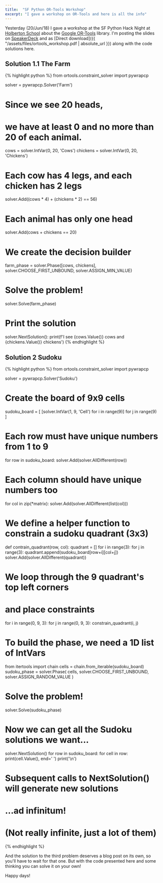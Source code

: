 ```yaml
---
title:  "SF Python OR-Tools Workshop"
excerpt: "I gave a workshop on OR-Tools and here is all the info"
---
```

Yesterday (20/Jun/18) I gave a workshop at the SF Python Hack Night at [Holberton School](https://www.holbertonschool.com/) about the [Google OR-Tools](https://developers.google.com/optimization/) library. I'm posting the slides on [SpeakerDeck](https://speakerdeck.com/alanbato/constraint-programming-with-python) and as [Direct download]({{ "/assets/files/ortools_workshop.pdf | absolute_url }}) along with the code solutions here.

## Solution 1.1 The Farm
{% highlight python %}
from ortools.constraint_solver import pywrapcp

solver = pywrapcp.Solver('Farm')

# Since we see 20 heads,
# we have at least 0 and no more than 20 of each animal.
cows = solver.IntVar(0, 20, 'Cows')
chickens = solver.IntVar(0, 20, 'Chickens')
# Each cow has 4 legs, and each chicken has 2 legs
solver.Add((cows * 4) + (chickens * 2) == 56)
# Each animal has only one head
solver.Add(cows + chickens == 20)
# We create the decision builder
farm_phase = solver.Phase([cows, chickens],
                           solver.CHOOSE_FIRST_UNBOUND,
                           solver.ASSIGN_MIN_VALUE)
# Solve the problem!
solver.Solve(farm_phase)
# Print the solution
solver.NextSolution():
print(f'I see {cows.Value()} cows and {chickens.Value()} chickens')
{% endhighlight %}

## Solution 2 Sudoku
{% highlight python %}
from ortools.constraint_solver import pywrapcp

solver = pywrapcp.Solver('Sudoku')
# Create the board of 9x9 cells
sudoku_board = [
    [solver.IntVar(1, 9, 'Cell') for i in range(9)]
    for j in range(9)
]

# Each row must have unique numbers from 1 to 9
for row in sudoku_board:
    solver.Add(solver.AllDifferent(row))
# Each column should have unique numbers too
for col in zip(*matrix):
    solver.Add(solver.AllDifferent(list(col)))

# We define a helper function to constrain a sudoku quadrant (3x3)
def contrain_quadrant(row, col):
    quadrant = []
    for i in range(3):
        for j in range(3):
            quadrant.append(sudoku_board[row+i][col+j])
    solver.Add(solver.AllDifferent(quadrant))

# We loop through the 9 quadrant's top left corners
# and place constraints
for i in range(0, 9, 3):
    for j in range(0, 9, 3):
        constrain_quadrant(i, j)

# To build the phase, we need a 1D list of IntVars
from itertools import chain
cells = chain.from_iterable(sudoku_board)
sudoku_phase = solver.Phase(
    cells, solver.CHOOSE_FIRST_UNBOUND, solver.ASSIGN_RANDOM_VALUE
)
# Solve the problem!
solver.Solve(sudoku_phase)
# Now we can get all the Sudoku solutions we want...
solver.NextSolution()
for row in sudoku_board:
    for cell in row:
        print(cell.Value(), end=' ')
    print('\n')
# Subsequent calls to NextSolution() will generate new solutions
# ...ad infinitum!
# (Not really infinite, just a lot of them)
{% endhighlight %}

And the solution to the third problem deserves a blog post on its own, so you'll have to wait
for that one.
But with the code presented here and some thinking you can solve it on your own!

Happy days!